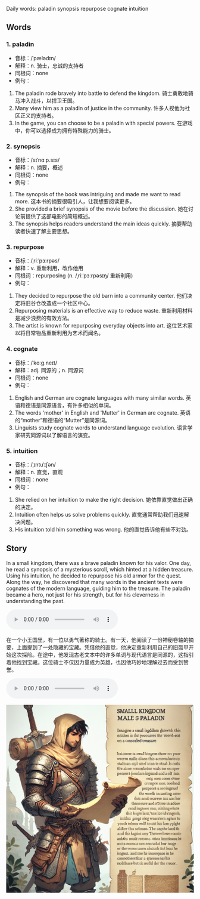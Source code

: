 Daily words: paladin synopsis repurpose cognate intuition

## Words
### 1. paladin
- 音标：/ˈpælədɪn/ <span style="cursor: pointer;" onclick="document.getElementById('audio-player-1').play()"><i class="fas fa-volume-up"></i></span>
<audio id="audio-player-1" src="audios/words/paladin.mp3" style="display:none;"></audio>
- 解释：n. 骑士，忠诚的支持者
- 同根词：none
- 例句：
1. The paladin rode bravely into battle to defend the kingdom. 
骑士勇敢地骑马冲入战斗，以捍卫王国。
2. Many view him as a paladin of justice in the community. 
许多人视他为社区正义的支持者。
3. In the game, you can choose to be a paladin with special powers. 
在游戏中，你可以选择成为拥有特殊能力的骑士。

### 2. synopsis
- 音标：/sɪˈnɑːp.sɪs/ <span style="cursor: pointer;" onclick="document.getElementById('audio-player-2').play()"><i class="fas fa-volume-up"></i></span>
<audio id="audio-player-2" src="audios/words/synopsis.mp3" style="display:none;"></audio>
- 解释：n. 摘要，概述
- 同根词：none
- 例句：
1. The synopsis of the book was intriguing and made me want to read more. 
这本书的摘要很吸引人，让我想要阅读更多。
2. She provided a brief synopsis of the movie before the discussion. 
她在讨论前提供了这部电影的简短概述。
3. The synopsis helps readers understand the main ideas quickly. 
摘要帮助读者快速了解主要思想。

### 3. repurpose
- 音标：/ˌriːˈpɜːrpəs/ <span style="cursor: pointer;" onclick="document.getElementById('audio-player-3').play()"><i class="fas fa-volume-up"></i></span>
<audio id="audio-player-3" src="audios/words/repurpose.mp3" style="display:none;"></audio>
- 解释：v. 重新利用，改作他用
- 同根词：repurposing (n. /ˌriːˈpɜːrpəsɪŋ/ 重新利用)
- 例句：
1. They decided to repurpose the old barn into a community center. 
他们决定将旧谷仓改造成一个社区中心。
2. Repurposing materials is an effective way to reduce waste. 
重新利用材料是减少浪费的有效方法。
3. The artist is known for repurposing everyday objects into art. 
这位艺术家以将日常物品重新利用为艺术而闻名。

### 4. cognate
- 音标：/ˈkɑːɡ.neɪt/ <span style="cursor: pointer;" onclick="document.getElementById('audio-player-4').play()"><i class="fas fa-volume-up"></i></span>
<audio id="audio-player-4" src="audios/words/cognate.mp3" style="display:none;"></audio>
- 解释：adj. 同源的；n. 同源词
- 同根词：none
- 例句：
1. English and German are cognate languages with many similar words. 
英语和德语是同源语言，有许多相似的单词。
2. The words 'mother' in English and 'Mutter' in German are cognate. 
英语的“mother”和德语的“Mutter”是同源词。
3. Linguists study cognate words to understand language evolution. 
语言学家研究同源词以了解语言的演变。

### 5. intuition
- 音标：/ˌɪntuˈɪʃən/ <span style="cursor: pointer;" onclick="document.getElementById('audio-player-5').play()"><i class="fas fa-volume-up"></i></span>
<audio id="audio-player-5" src="audios/words/intuition.mp3" style="display:none;"></audio>
- 解释：n. 直觉，直观
- 同根词：none
- 例句：
1. She relied on her intuition to make the right decision. 
她依靠直觉做出正确的决定。
2. Intuition often helps us solve problems quickly. 
直觉通常帮助我们迅速解决问题。
3. His intuition told him something was wrong. 
他的直觉告诉他有些不对劲。

## Story
In a small kingdom, there was a brave paladin known for his valor. One day, he read a synopsis of a mysterious scroll, which hinted at a hidden treasure. Using his intuition, he decided to repurpose his old armor for the quest. Along the way, he discovered that many words in the ancient texts were cognates of the modern language, guiding him to the treasure. The paladin became a hero, not just for his strength, but for his cleverness in understanding the past.

<audio controls>
  <source src="./audios/story/2024-08-12-english.mp3" type="audio/mpeg">
  你的浏览器不支持音频元素。
</audio>
  

在一个小王国里，有一位以勇气著称的骑士。有一天，他阅读了一份神秘卷轴的摘要，上面提到了一处隐藏的宝藏。凭借他的直觉，他决定重新利用自己的旧盔甲开始这次探险。在途中，他发现古老文本中的许多单词与现代语言是同源的，这指引着他找到宝藏。这位骑士不仅因力量成为英雄，也因他巧妙地理解过去而受到赞誉。

<audio controls>
  <source src="./audios/story/2024-08-12-chinese.mp3" type="audio/mpeg">
  你的浏览器不支持音频元素。
</audio>
  

![story](./images/2024-08-12.png)

